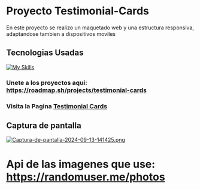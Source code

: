# Proyecto Testimonial-Cards

<p>
  En este proyecto se realizo un maquetado web y una estructura responsiva, adaptandose tambien a dispositivos moviles 
</p>
<h2>  
Tecnologias Usadas
</h2> 


[![My Skills](https://skillicons.dev/icons?i=html,css,bootstrap)](https://skillicons.dev)

### Unete a los proyectos aqui: https://roadmap.sh/projects/testimonial-cards

### Visita la Pagina [Testimonial Cards](https://estebanpajarodev.github.io/testimonial-card.github.io/)

## Captura de pantalla

[![Captura-de-pantalla-2024-09-13-141425.png](https://i.postimg.cc/bvGbS80C/Captura-de-pantalla-2024-09-13-141425.png)](https://postimg.cc/nsJMNyPB)

# Api de las imagenes que use: https://randomuser.me/photos
